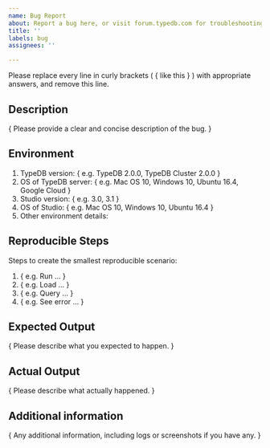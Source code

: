 ```yaml
---
name: Bug Report
about: Report a bug here, or visit forum.typedb.com for troubleshooting discussions
title: ''
labels: bug
assignees: ''

---
```


Please replace every line in curly brackets ( { like this } ) with appropriate answers, and remove this line.

## Description

{ Please provide a clear and concise description of the bug. }

## Environment

1. TypeDB version: { e.g. TypeDB 2.0.0, TypeDB Cluster 2.0.0 }
2. OS of TypeDB server: { e.g. Mac OS 10, Windows 10, Ubuntu 16.4, Google Cloud }
3. Studio version: { e.g. 3.0, 3.1 }
4. OS of Studio: { e.g. Mac OS 10, Windows 10, Ubuntu 16.4 }
5. Other environment details:

## Reproducible Steps

Steps to create the smallest reproducible scenario:

1. { e.g. Run ... }
2. { e.g. Load ... }
3. { e.g. Query ... }
4. { e.g. See error ... }

## Expected Output

{ Please describe what you expected to happen. }

## Actual Output

{ Please describe what actually happened. }

## Additional information

{ Any additional information, including logs or screenshots if you have any. }
